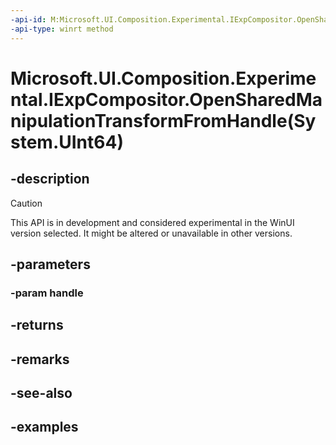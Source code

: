 ```yaml
---
-api-id: M:Microsoft.UI.Composition.Experimental.IExpCompositor.OpenSharedManipulationTransformFromHandle(System.UInt64)
-api-type: winrt method
---
```


# Microsoft.UI.Composition.Experimental.IExpCompositor.OpenSharedManipulationTransformFromHandle(System.UInt64)

<!--
public object OpenSharedManipulationTransformFromHandle (ulong handle);
-->


## -description

> [!CAUTION]
> This API is in development and considered experimental in the WinUI version selected. It might be altered or unavailable in other versions.

## -parameters

### -param handle

## -returns

## -remarks

## -see-also

## -examples


